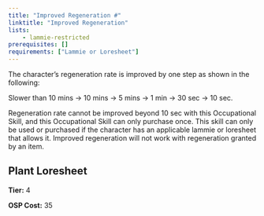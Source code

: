 ```yaml
---
title: "Improved Regeneration #"
linktitle: "Improved Regeneration"
lists:
    - lammie-restricted
prerequisites: []
requirements: ["Lammie or Loresheet"]
---
```

The character’s regeneration rate is improved by one step as shown in the following:

Slower than 10 mins &rightarrow; 10 mins &rightarrow; 5 mins &rightarrow; 1 min &rightarrow; 30 sec &rightarrow; 10 sec.

Regeneration rate cannot be improved beyond 10 sec with this Occupational Skill, and this Occupational Skill can only purchase once. This skill can only be used or purchased if the character has an applicable lammie or loresheet that allows it. Improved regeneration will not work with regeneration granted by an item.


## Plant Loresheet

**Tier:** 4

**OSP Cost:** 35